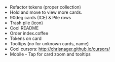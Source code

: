 - Refactor tokens (proper collection)
- Hold and move to view more cards.
- 90deg cards (ICE) & Pile rows
- Trash pile (icon)
- Cool README
- Order index.coffee
- Tokens on card
- Tooltips (no for unknown cards, name)
- Cool cursors: http://chrisnager.github.io/cursors/
- Mobile - Tap for card zoom and tooltips


